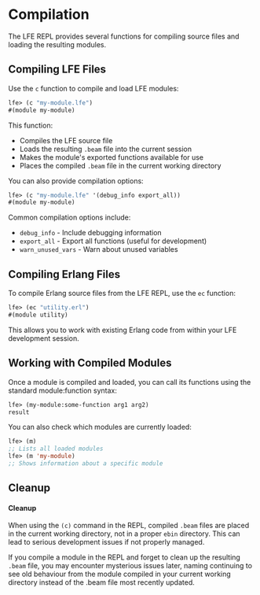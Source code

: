 # Compilation

The LFE REPL provides several functions for compiling source files and loading the resulting modules.

## Compiling LFE Files

Use the `c` function to compile and load LFE modules:

```lisp
lfe> (c "my-module.lfe")
#(module my-module)
```

This function:

* Compiles the LFE source file
* Loads the resulting `.beam` file into the current session
* Makes the module's exported functions available for use
* Places the compiled `.beam` file in the current working directory

You can also provide compilation options:

```lisp
lfe> (c "my-module.lfe" '(debug_info export_all))
#(module my-module)
```

Common compilation options include:

* `debug_info` - Include debugging information
* `export_all` - Export all functions (useful for development)
* `warn_unused_vars` - Warn about unused variables

## Compiling Erlang Files

To compile Erlang source files from the LFE REPL, use the `ec` function:

```lisp
lfe> (ec "utility.erl")
#(module utility)
```

This allows you to work with existing Erlang code from within your LFE development session.

## Working with Compiled Modules

Once a module is compiled and loaded, you can call its functions using the standard module:function syntax:

```lisp
lfe> (my-module:some-function arg1 arg2)
result
```

You can also check which modules are currently loaded:

```lisp
lfe> (m)
;; Lists all loaded modules
lfe> (m 'my-module)
;; Shows information about a specific module
```

## Cleanup

<div class="alert alert-info">
  <h4 class="alert-heading">
    <i class="fa fa-info-circle" aria-hidden="true"></i>
    Cleanup
  </h4>
  <p class="mb-0">
    When using the <code>(c)</code> command in the REPL, compiled <code>.beam</code> files are placed in the current working directory, not in a proper <code>ebin</code> directory. This can lead to serious development issues if not properly managed.
  </p>
</div>

If you compile a module in the REPL and forget to clean up the resulting `.beam` file, you may encounter mysterious issues later, naming continuing to see old behaviour from the module compiled in your current working directory instead of the .beam file most recently updated.
